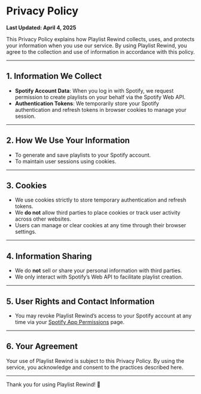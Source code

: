 # Privacy Policy

**Last Updated: April 4, 2025**

This Privacy Policy explains how Playlist Rewind collects, uses, and protects your information when you use our service. By using Playlist Rewind, you agree to the collection and use of information in accordance with this policy.

---

## 1. Information We Collect

- **Spotify Account Data**: When you log in with Spotify, we request permission to create playlists on your behalf via the Spotify Web API.
- **Authentication Tokens**: We temporarily store your Spotify authentication and refresh tokens in browser cookies to manage your session.

---

## 2. How We Use Your Information

- To generate and save playlists to your Spotify account.
- To maintain user sessions using cookies.

---

## 3. Cookies

- We use cookies strictly to store temporary authentication and refresh tokens.
- We **do not** allow third parties to place cookies or track user activity across other websites.
- Users can manage or clear cookies at any time through their browser settings.

---

## 4. Information Sharing

- We do **not** sell or share your personal information with third parties.
- We only interact with Spotify’s Web API to facilitate playlist creation.

---

## 5. User Rights and Contact Information

- You may revoke Playlist Rewind’s access to your Spotify account at any time via your [Spotify App Permissions](https://www.spotify.com/account/apps/) page.

---

## 6. Your Agreement

Your use of Playlist Rewind is subject to this Privacy Policy. By using the service, you acknowledge and consent to the practices described here.

---

Thank you for using Playlist Rewind! 🎵
